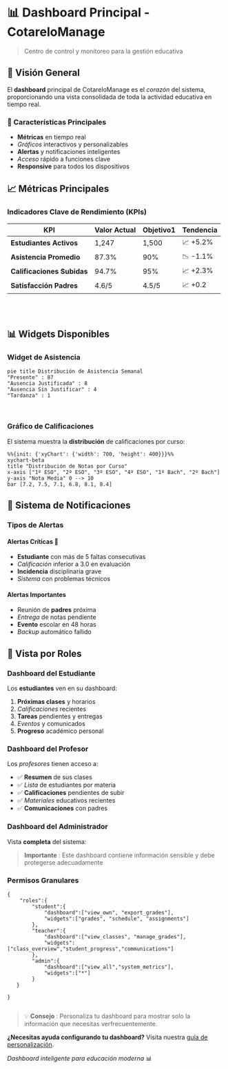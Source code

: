 
# 📊 Dashboard Principal - CotareloManage

> Centro de control y monitoreo para la gestión educativa

## 🎯 Visión General
El **dashboard** principal de CotareloManage es el *corazón* del sistema, proporcionando
una vista consolidada de toda la actividad educativa en tiempo real.

### 🚀 Características Principales
- **Métricas** en tiempo real
- *Gráficos* interactivos y personalizables
- **Alertas** y notificaciones inteligentes
- *Acceso* rápido a funciones clave
- **Responsive** para todos los dispositivos

## 📈 Métricas Principales

### Indicadores Clave de Rendimiento (KPIs)

| KPI                        | Valor Actual | Objetivo1 | Tendencia |
| -------------------------- | ------------ | --------- | --------- |
| **Estudiantes Activos**    | 1,247        | 1,500     | 📈 +5.2%   |
| **Asistencia Promedio**    | 87.3%        | 90%       | 📉 -1.1%   |
| **Calificaciones Subidas** | 94.7%        | 95%       | 📈 +2.3%   |
| **Satisfacción Padres**    | 4.6/5        | 4.5/5     | 📈 +0.2    |

<br>

<br>

## 📊 Widgets Disponibles
### Widget de Asistencia

``` mermaid
pie title Distribución de Asistencia Semanal
"Presente" : 87
"Ausencia Justificada" : 8
"Ausencia Sin Justificar" : 4
"Tardanza" : 1
```

<br>

### Gráfico de Calificaciones
El sistema muestra la **distribución** de calificaciones por curso:

``` mermaid
%%{init: {'xyChart': {'width': 700, 'height': 400}}}%%
xychart-beta
title "Distribución de Notas por Curso"
x-axis ["1º ESO", "2º ESO", "3º ESO", "4º ESO", "1º Bach", "2º Bach"]
y-axis "Nota Media" 0 --> 10
bar [7.2, 7.5, 7.1, 6.8, 8.1, 8.4]

```

## 🔔 Sistema de Notificaciones
### Tipos de Alertas
#### Alertas Críticas 🚨
- **Estudiante** con más de 5 faltas consecutivas
- *Calificación* inferior a 3.0 en evaluación
- **Incidencia** disciplinaria grave
- *Sistema* con problemas técnicos

#### Alertas Importantes

- Reunión de **padres** próxima 
- *Entrega* de notas pendiente
- **Evento** escolar en 48 horas
- *Backup* automático fallido

## 👥 Vista por Roles

### Dashboard del Estudiante

Los **estudiantes** ven en su dashboard:

1. **Próximas clases** y horarios
2. *Calificaciones* recientes
3. **Tareas** pendientes y entregas
4. *Eventos* y comunicados
5. **Progreso** académico personal

### Dashboard del Profesor

Los *profesores* tienen acceso a:
- ✅ **Resumen** de sus clases
- ✅ *Lista* de estudiantes por materia
- ✅ **Calificaciones** pendientes de subir
- ✅ *Materiales* educativos recientes
- ✅ **Comunicaciones** con padres

### Dashboard del Administrador

Vista **completa** del sistema:

> **Importante** : Este dashboard contiene información sensible y debe protegerse adecuadamente

### Permisos Granulares

```
{
    "roles":{
        "student":{
            "dashboard":["view_own", "export_grades"],
            "widgets":["grades", "schedule", "assignments"]
        },
        "teacher":{
            "dashboard":["view_classes", "manage_grades"],
            "widgets":["class_overview","student_progress","communications"]
        },    
        "admin":{
            "dashboard":["view_all","system_metrics"],
            "widgets":["*"]
        }
   }

}


```

> 💡 **Consejo** : Personaliza tu dashboard para mostrar solo la información que necesitas verfrecuentemente.

**¿Necesitas ayuda configurando tu dashboard?** Visita nuestra [guía de personalización](docs.cotarelomanage.es).

*Dashboard inteligente para educación moderna* 📊